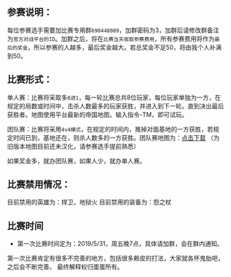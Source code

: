 参赛说明：
-------

每位参赛选手需要加比赛专用群`690448809`，加群密码为3，加群后请修改群备注为`官方对战平台的ID`。加群之后，将在`比赛当天收取参赛费用`，所有参赛费用将作为`最后的奖金`，所以参赛的人越多，最后奖金越大。若总奖金不足50，将由我个人补满到50。

比赛形式：
--------
单人赛：比赛将采取多`8进1`，每一轮比赛总共8位玩家，每位玩家单独为一方，在规定的局数或时间中，击杀人数最多的玩家获胜，并进入到下一轮。直到决出最后获胜者。地图使用平台最新的帝国地图，输入指令-TM，即可试玩。

团队赛：比赛将采用`4v4模式`，在规定的时间内，推掉对面基地的一方获胜，若规定时间已到，基地还在，则杀人数多的一方获胜。团队赛地图为：[点击下载](https://github.com/smartmiaomiao/Hero-of-the-empire/blob/master/all-maps/%E5%B8%9D%E5%9B%BD%E7%9A%84%E8%8B%B1%E9%9B%84%E5%AF%B9%E6%8A%97%E7%89%88%E6%9C%AC101.w3x)  （为旧版本地图目前还未汉化，请参赛选手提前熟悉）

如果奖金多，就办团队赛，如果人少，就办单人赛。

比赛禁用情况：
------------
目前禁用的英雄为：捍卫，地狱火
目前禁用的装备为：怨之杖

比赛时间
--------
* 第一次比赛时间定为：2019/5/31，周五晚7点，具体请加群，会在群内通知。

第一次比赛肯定有很多不完善的地方，包括很多赖皮的打法，大家就各怀鬼胎吧，之后会不断完善。
最终解释权归蛋蛋所有。

